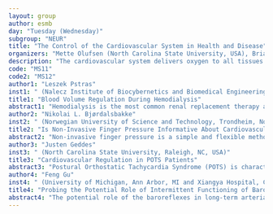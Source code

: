 ```yaml
---
layout: group
author: esmb
day: "Tuesday (Wednesday)"
subgroup: "NEUR"
title: "The Control of the Cardiovascular System in Health and Disease"
organizers: "Mette Olufsen (North Carolina State University, USA), Brian Carlson (University of Michigan, USA), Justen Geddes (North Carolina State University, USA)"
description: "The cardiovascular system delivers oxygen to all tissues in the body. The system is tightly controlled to supply oxygen under a diverse range of physiological conditions such as at rest, during postural changes, and exercise. Many studies have found that in a range of diseases, including COVID-19, cardiovascular function is compromised significantly impacting quality of life. The cardiovascular control system responds to mechanical, neural and hormonal stimuli and is difficult to study experimentally, as the system is best studied in the awake condition. Therefore, experimental measures e.g., heart rate, blood pressure, and respiration rate are typically non-invasive, and clinical invasive measures e.g., right heart catheterization, are only taken when the risk to the patient is minimal.  A better understanding of how these non-invasive and low risk invasive measures can be used to quantitatively describe cardiovascular function is essential for improving diagnosis and treatment protocols. Numerous studies have used modeling to examine cardiovascular function and its control in animals and humans; however, more work is needed to translate these results to improve clinical protocols. This minisymposium focuses on exploring cardiovascular function - highlighting contributions that combine mathematical modeling, machine learning and signal processing."
code: "MS11"
code2: "MS12"
author1: "Leszek Pstras"
inst1: " (Nalecz Institute of Biocybernetics and Biomedical Engineering, Polish Academy of Sciences, Warsaw, Poland)"
title1: "Blood Volume Regulation During Hemodialysis"
abstract1: "Hemodialysis is the most common renal replacement therapy allowing for the removal of excess body water and waste products of metabolism in patients with chronic or acute kidney failure. Unfortunately, this life-sustaining treatment often puts a lot of strain on the cardiovascular system. During a typical dialysis session, a few liters of fluid are gradually removed from the blood flowing through the dialyzer, which usually leads to a progressive decrease in blood volume. The proper function of the cardiovascular system relies then on the microvascular absorption of fluid from tissues (the vascular refilling mechanism) and the activity of blood pressure regulatory mechanisms. In many dialysis patients, however, these mechanisms work insufficiently, leading to a drop in blood pressure and accompanying symptoms. Intradialytic hypotension is a multi-factorial and still not fully understood phenomenon and remains the major issue in dialysis units for both patients and staff. In this talk, a lumped-parameter mathematical model of the cardiovascular response to hemodialysis will be presented to discuss the cardiovascular regulatory mechanisms focusing on the mechanical aspects of blood volume regulation at the level of microcirculation."
author2: "Nikolai L. Bjørdalsbakke"
inst2: " (Norwegian University of Science and Technology, Trondheim, Norway)"
title2: "Is Non-Invasive Finger Pressure Informative About Cardiovascular Adaptation to Physical Activity Interventions?"
abstract2: "Non-invasive finger pressure is a simple and flexible method to continuously record blood pressure waves in various clinical settings; however, the waveform is substantially different from the central aortic blood pressure waveform, and further the systolic and diastolic values may differ from hypertension research's gold standard of 24 hour ambulatory brachial-cuff measured systolic and diastolic blood pressure. We present preliminary analysis of non-invasive finger pressure before and after physical activity intervention in pre-hypertensive and hypertensive adults. Additionally, we present the results of interpreting these blood pressure data through both mechanistic and data driven models as a means to quantify cardiovascular adaptations."
author3: "Justen Geddes"
inst3: " (North Carolina State University, Raleigh, NC, USA)"
title3: "Cardiovascular Regulation in POTS Patients"
abstract3: "Postural Orthostatic Tachycardia Syndrome (POTS) is characterized by an excessive increase in heart rate upon an upright postural change along with the presence of orthostatic symptoms possibly caused by an overactive baroreflex control system. The main contributor to heart-rate control is the baroreflex control system, a negative feedback system operating at a resonance frequency of ~0.1 Hz. Another sign that the control system is overactive is that POTS patients exhibit larger low-frequency (~0.1 Hz) heart rate and blood pressure oscillations than controls. In this talk we use signal processing to demonstrate the presence of 0.1 Hz oscillations and we build a cardiovascular systems model predicting baroreflex control of heart rate and blood pressure for controls and POTS patients. The cardiovascular model uses an RC electrical circuit analogy while the baroreflex control is modeled using first-order equations controlling heart rate, vascular resistance, and cardiac contractility ensuring saturation at high and low pressure. Our model is able to predict amplified low-frequency oscillations observed in POTS patient heart rate and blood pressure data both at rest and during head-up tilt, and we show how control changes for the various hypothesized causes of POTS known as endophenotypes."
author4: "Feng Gu"
inst4: " (University of Michigan, Ann Arbor, MI and Xiangya Hospital, Central South University, Changsha, Hunan, China, USA)"
title4: "Probing the Potential Role of Intermittent Functioning of Baroreflexes in the Etiology of Hypertension Using an Integrated Computational and Experimental Approach"
abstract4: "The potential role of the baroreflexes in long‐term arterial blood pressure (BP) regulation and in the etiology of primary hypertension have been long debated. To elucidate the potential mechanisms underlying the pathophysiology of primary hypertension, we analyzed dynamic baroreflex responses to spontaneous fluctuations in arterial pressure in the conscious spontaneously hypertensive rat (SHR), the most widely used genetic rat model of primary hypertension, as well as in the Wistar-Kyoto (WKY), the Dahl salt-sensitive, the Dahl salt-resistant, and the Sprague-Dawley rat. Observations revealed the existence of long intermittent periods (lasting up to several minutes) of continuous engagement and disengagement of baroreflex-mediated control of heart rate. Analysis of these intermittent periods reveals a predictive relationship between increased mean arterial pressure and progressive baroreflex disengagement that is present in the SHR and WKY strains but absent in others. To further investigate the mechanism underlying the intermittent baroreflexes engagement/disengagement, video was recorded during measurements of spontaneous dynamic baroreflex function in animals. Preliminary results indicate a positive correlation between baroreflex disengagement periods and activity levels. Measurements on human subjects reveal that, rather than the relationship between BP and progressive baroreflex disengagement observed in the rat models, baroreflex disengagement is more closely associated with arterial blood pH, suggesting a competitive interaction between baroreflex- and chemoreflex-mediated regulation of autonomic function. Based on these observations we hypothesize that chemoreflex-mediated sympathetic outflow can override baroreflex-derived parasympathetic outflow causing an apparent intermittent functioning of the baroreflex and potentially leading to hyper-sympathetic activity. We further hypothesize that in the SHR rat this intermittent chemoreflex-mediated override of the baroreflex contributes chronically elevated BP."
---
```

